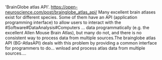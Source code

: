 'BrainGlobe atlas API'. https://open-neuroscience.com/post/brainglobe_atlas_api/
Many excellent brain atlases exist for different species. Some of them have an API (application programming interface) to allow users to interact with the  #Software#DataAnalysis#Computers ...
data programmatically (e.g. the excellent Allen Mouse Brain Atlas), but many do not, and there is no consistent way to process data from multiple sources.The brainglobe atlas API (BG-AtlasAPI) deals with this problem by providing a common interface for programmers to do...
wnload and process atlas data from multiple sources....
